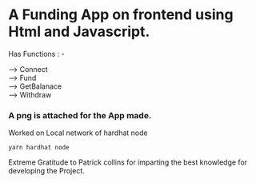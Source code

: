 # A Funding App on frontend using Html and Javascript.

Has Functions : -

--> Connect <br>
--> Fund <br>
--> GetBalanace<br>
--> Withdraw<br>

### A png is attached for the App made.
Worked on Local network of hardhat node

```
yarn hardhat node
```


Extreme Gratitude to Patrick collins for imparting the best knowledge for developing the Project.




